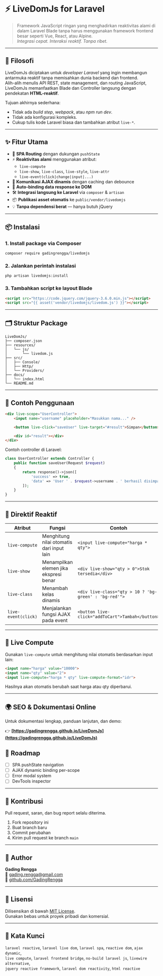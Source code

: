 # ⚡ LiveDomJs for Laravel

> Framework JavaScript ringan yang menghadirkan reaktivitas alami di dalam Laravel Blade tanpa harus menggunakan framework frontend besar seperti Vue, React, atau Alpine.  
> *Integrasi cepat. Interaksi reaktif. Tanpa ribet.*

---

## 🧠 Filosofi

LiveDomJs diciptakan untuk *developer Laravel* yang ingin membangun antarmuka reaktif tanpa memisahkan dunia backend dan frontend.  
Alih-alih menulis API REST, state management, dan routing JavaScript, LiveDomJs memanfaatkan Blade dan Controller langsung dengan pendekatan **HTML-reaktif**.

Tujuan akhirnya sederhana:
- Tidak ada *build step*, *webpack*, atau *npm run dev*.
- Tidak ada konfigurasi kompleks.
- Cukup tulis kode Laravel biasa dan tambahkan atribut `live-*`.

---

## ✨ Fitur Utama

- 🔁 **SPA Routing** dengan dukungan `pushState`
- ⚡ **Reaktivitas alami** menggunakan atribut:
  - `live-compute`
  - `live-show`, `live-class`, `live-style`, `live-attr`
  - `live-event(click|change|input|...)`
- 🔄 **Komunikasi AJAX dinamis** dengan caching dan debounce
- 🧩 **Auto-binding data response ke DOM**
- 🛠️ **Integrasi langsung ke Laravel** via `composer` & `artisan`
- 📦 **Publikasi asset otomatis** ke `public/vendor/livedomjs`
- 💡 **Tanpa dependensi berat** — hanya butuh jQuery

---

## 📦 Instalasi

### 1. Install package via Composer

```bash
composer require gadingrengga/livedomjs
```

### 2. Jalankan perintah instalasi

```bash
php artisan livedomjs:install
```

### 3. Tambahkan script ke layout Blade

```html
<script src="https://code.jquery.com/jquery-3.6.0.min.js"></script>
<script src="{{ asset('vendor/livedomjs/livedom.js') }}"></script>
```

---

## 🗂️ Struktur Package

```
LiveDomJs/
├── composer.json
├── resources/
│   └── js/
│       └── livedom.js
├── src/
│   ├── Console/
│   ├── Http/
│   └── Providers/
├── docs/
│   └── index.html
└── README.md
```

---

## 🚀 Contoh Penggunaan

```html
<div live-scope="UserController">
    <input name="username" placeholder="Masukkan nama..." />

    <button live-click="saveUser" live-target="#result">Simpan</button>

    <div id="result"></div>
</div>
```

Contoh controller di Laravel:

```php
class UserController extends Controller {
    public function saveUser(Request $request)
    {
        return response()->json([
            'success' => true,
            'data' => 'User ' . $request->username . ' berhasil disimpan!'
        ]);
    }
}
```

---

## 🧩 Direktif Reaktif

| Atribut | Fungsi | Contoh |
|----------|---------|--------|
| `live-compute` | Menghitung nilai otomatis dari input lain | `<input live-compute="harga * qty">` |
| `live-show` | Menampilkan elemen jika ekspresi benar | `<div live-show="qty > 0">Stok tersedia</div>` |
| `live-class` | Menambah kelas dinamis | `<div live-class="qty > 10 ? 'bg-green' : 'bg-red'">` |
| `live-event(click)` | Menjalankan fungsi AJAX pada event | `<button live-click="addToCart">Tambah</button>` |

---

## 🧮 Live Compute

Gunakan `live-compute` untuk menghitung nilai otomatis berdasarkan input lain:

```html
<input name="harga" value="10000">
<input name="qty" value="2">
<input live-compute="harga * qty" live-compute-format="idr">
```

Hasilnya akan otomatis berubah saat harga atau qty diperbarui.

---

## 🌍 SEO & Dokumentasi Online

Untuk dokumentasi lengkap, panduan lanjutan, dan demo:

👉 **[https://gadingrengga.github.io/LiveDomJs](https://gadingrengga.github.io/LiveDomJs)**


## 🧭 Roadmap

- [ ] SPA pushState navigation  
- [ ] AJAX dynamic binding per-scope  
- [ ] Error modal system  
- [ ] DevTools inspector  

---

## 🤝 Kontribusi

Pull request, saran, dan bug report selalu diterima.

1. Fork repository ini  
2. Buat branch baru  
3. Commit perubahan  
4. Kirim pull request ke branch `main`

---

## 👤 Author

**Gading Rengga**  
📧 [gading.rengga@gmail.com](mailto:gading.rengga@gmail.com)  
🐙 [github.com/GadingRengga](https://github.com/GadingRengga)  

---

## 📜 Lisensi

Dilisensikan di bawah [MIT License](LICENSE).  
Gunakan bebas untuk proyek pribadi dan komersial.

---

## 🧩 Kata Kunci

`laravel reactive`, `laravel live dom`, `laravel spa`, `reactive dom`, `ajax dynamic`,  
`live compute`, `laravel frontend bridge`, `no-build laravel js`, `livewire alternative`,  
`jquery reactive framework`, `laravel dom reactivity`, `html reactive`
